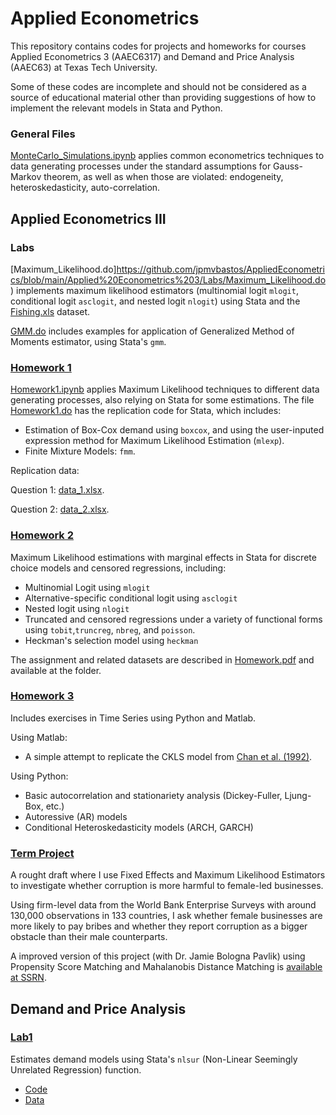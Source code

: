 # Applied Econometrics 
 
This repository contains codes for projects and homeworks for courses Applied Econometrics 3 (AAEC6317) and Demand and Price Analysis (AAEC63) at Texas Tech University. 

Some of these codes are incomplete and should not be considered as a source of educational material other than providing suggestions of how to implement the relevant models in Stata and Python.

### General Files

[MonteCarlo_Simulations.ipynb](https://github.com/jpmvbastos/AppliedEconometrics/blob/main/MonteCarlo_Simulations.ipynb) applies common econometrics techniques to data generating processes under the standard assumptions for Gauss-Markov theorem, as well as when those are violated: endogeneity, heteroskedasticity, auto-correlation.

## Applied Econometrics III

### Labs

[Maximum_Likelihood.do]https://github.com/jpmvbastos/AppliedEconometrics/blob/main/Applied%20Econometrics%203/Labs/Maximum_Likelihood.do) implements maximum likelihood estimators (multinomial logit ```mlogit```, conditional logit ```asclogit```, and nested logit ```nlogit```) using Stata and the [Fishing.xls](https://github.com/jpmvbastos/AppliedEconometrics/blob/main/Applied%20Econometrics%203/Labs/Fishing.xls) dataset.

[GMM.do](https://github.com/jpmvbastos/AppliedEconometrics/blob/main/Labs/GMM.do) includes examples for application of Generalized Method of Moments estimator, using Stata's ```gmm```. 


### [Homework 1](https://github.com/jpmvbastos/AppliedEconometrics/blob/main/Applied%20Econometrics%203/Homework%201/Homework1.ipynb)
[Homework1.ipynb](https://github.com/jpmvbastos/AppliedEconometrics/blob/main/Applied%20Econometrics%203/Homework%201/Homework1.ipynb) applies Maximum Likelihood techniques to different data generating processes, also relying on Stata for some estimations. The file [Homework1.do](https://github.com/jpmvbastos/AppliedEconometrics/blob/main/Applied%20Econometrics%203/Homework%201/Homework1_Stata.do) has the replication code for Stata, which includes:
- Estimation of Box-Cox demand using ```boxcox```, and using the user-inputed expression method for Maximum Likelihood Estimation (```mlexp```). 
- Finite Mixture Models: ```fmm```.

Replication data: 

Question 1: [data_1.xlsx](https://github.com/jpmvbastos/AppliedEconometrics/blob/main/Applied%20Econometrics%203/Homework%201/data_1.xlsx).

Question 2: [data_2.xlsx](https://github.com/jpmvbastos/AppliedEconometrics/blob/main/Applied%20Econometrics%203/Homework%201/data_2.xlsx).

### [Homework 2](https://github.com/jpmvbastos/AppliedEconometrics/tree/main/Applied%20Econometrics%203/Homework2)

Maximum Likelihood estimations with marginal effects in Stata for discrete choice models and censored regressions, including: 
- Multinomial Logit using ```mlogit```
- Alternative-specific conditional logit using ```asclogit```
- Nested logit using ```nlogit```
- Truncated and censored regressions under a variety of functional forms using ```tobit```,```truncreg```, ```nbreg```, and ```poisson```.
- Heckman's selection model using ```heckman```

The assignment and related datasets are described in [Homework.pdf](https://github.com/jpmvbastos/AppliedEconometrics/blob/main/Applied%20Econometrics%203/Homework2/Homework2.pdf) and available at the folder.

### [Homework 3](https://github.com/jpmvbastos/AppliedEconometrics/tree/main/Applied%20Econometrics%203/Homework3)

Includes exercises in Time Series using Python and Matlab. 

Using Matlab:
- A simple attempt to replicate the CKLS model from [Chan et al. (1992)](https://onlinelibrary.wiley.com/doi/10.1111/j.1540-6261.1992.tb04011.x).

Using Python: 
- Basic autocorrelation and stationariety analysis (Dickey-Fuller, Ljung-Box, etc.)
- Autoressive (AR) models 
- Conditional Heteroskedasticity models (ARCH, GARCH)

### [Term Project](https://github.com/jpmvbastos/AppliedEconometrics/tree/main/Applied%20Econometrics%203/Term%20Project)

A rought draft where I use Fixed Effects and Maximum Likelihood Estimators to investigate whether corruption is more harmful to female-led businesses.

Using firm-level data from the World Bank Enterprise Surveys with around 130,000 observations in 133 countries, I ask whether female businesses are more likely to pay bribes and whether they report corruption as a bigger obstacle than their male counterparts. 

A improved version of this project (with Dr. Jamie Bologna Pavlik) using Propensity Score Matching and Mahalanobis Distance Matching is [available at SSRN](https://papers.ssrn.com/sol3/papers.cfm?abstract_id=4387655).


## Demand and Price Analysis

### [Lab1]()

Estimates demand models using Stata's ```nlsur``` (Non-Linear Seemingly Unrelated Regression) function.
- [Code]()
- [Data]()


